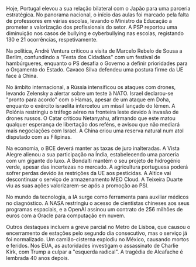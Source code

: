 Hoje, Portugal elevou a sua relação bilateral com o Japão para uma parceria estratégica. No panorama nacional, o início das aulas foi marcado pela falta de professores em várias escolas, levando o Ministro da Educação a prometer a valorização dos profissionais do setor. A PSP reportou uma diminuição nos casos de bullying e cyberbullying nas escolas, registando 130 e 21 ocorrências, respetivamente.

Na política, André Ventura criticou a visita de Marcelo Rebelo de Sousa a Berlim, confundindo a "Festa dos Cidadãos" com um festival de hambúrgueres, enquanto o PS desafia o Governo a definir prioridades para o Orçamento do Estado. Cavaco Silva defendeu uma postura firme da UE face à China.

No âmbito internacional, a Rússia intensificou os ataques com drones, levando Zelensky a alertar sobre um teste à NATO. Israel declarou-se "pronto para acordo" com o Hamas, apesar de um ataque em Doha, enquanto o exército israelita intercetou um míssil lançado do Iémen. A Polónia restringiu o tráfego aéreo na fronteira leste devido à invasão de drones russos. O Catar criticou Netanyahu, afirmando que este matou qualquer esperança de libertação dos reféns, e avisou que não mediará mais negociações com Israel. A China criou uma reserva natural num atol disputado com as Filipinas.

Na economia, o BCE deverá manter as taxas de juro inalteradas. A Vista Alegre alienou a sua participação na Índia, estabelecendo uma parceria com um gigante do luxo. A Bondalti mantém o seu projeto de hidrogénio verde, apesar das incertezas no mercado. A agricultura portuguesa poderá sofrer perdas devido às restrições da UE aos pesticidas. A Altice vai descontinuar o serviço de armazenamento MEO Cloud. A Teixeira Duarte viu as suas ações valorizarem-se após a promoção ao PSI.

No mundo da tecnologia, a IA surge como ferramenta para auxiliar médicos no diagnóstico. A NASA restringiu o acesso de cientistas chineses aos seus programas espaciais, e a OpenAI assinou um contrato de 256 milhões de euros com a Oracle para computação em nuvem.

Outros destaques incluem a greve parcial no Metro de Lisboa, que causou o encerramento de estações pelo segundo dia consecutivo, mas o serviço já foi normalizado. Um camião-cisterna explodiu no México, causando mortos e feridos. Nos EUA, as autoridades investigam o assassinato de Charlie Kirk, com Trump a culpar a "esquerda radical". A tragédia de Alcafache é lembrada 40 anos depois.